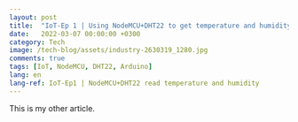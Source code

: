 ```yaml
---
layout: post
title:  "IoT-Ep 1 | Using NodeMCU+DHT22 to get temperature and humidity"
date:   2022-03-07 00:00:00 +0300
category: Tech
image: /tech-blog/assets/industry-2630319_1280.jpg
comments: true
tags: [IoT, NodeMCU, DHT22, Arduino]
lang: en
lang-ref: IoT-Ep1 | NodeMCU+DHT22 read temperature and humidity
---
```


This is my other article.